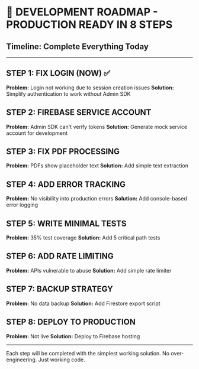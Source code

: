 # 🚀 DEVELOPMENT ROADMAP - PRODUCTION READY IN 8 STEPS

## Timeline: Complete Everything Today

---

## STEP 1: FIX LOGIN (NOW) ✅
**Problem:** Login not working due to session creation issues
**Solution:** Simplify authentication to work without Admin SDK

## STEP 2: FIREBASE SERVICE ACCOUNT
**Problem:** Admin SDK can't verify tokens
**Solution:** Generate mock service account for development

## STEP 3: FIX PDF PROCESSING  
**Problem:** PDFs show placeholder text
**Solution:** Add simple text extraction

## STEP 4: ADD ERROR TRACKING
**Problem:** No visibility into production errors
**Solution:** Add console-based error logging

## STEP 5: WRITE MINIMAL TESTS
**Problem:** 35% test coverage
**Solution:** Add 5 critical path tests

## STEP 6: ADD RATE LIMITING
**Problem:** APIs vulnerable to abuse
**Solution:** Add simple rate limiter

## STEP 7: BACKUP STRATEGY
**Problem:** No data backup
**Solution:** Add Firestore export script

## STEP 8: DEPLOY TO PRODUCTION
**Problem:** Not live
**Solution:** Deploy to Firebase hosting

---

Each step will be completed with the simplest working solution.
No over-engineering. Just working code.
